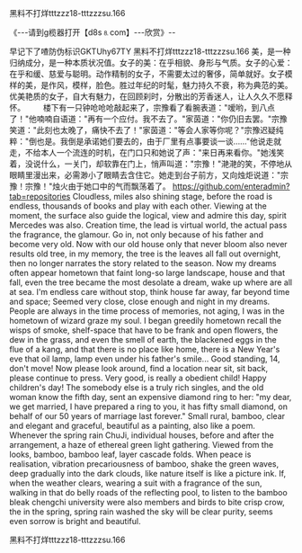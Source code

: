 黑料不打烊tttzzz18-tttzzzsu.166

《---请到g榄器打开【d8s⒏com】---欣赏》--

早记下了喳防伪标识GKTUhy67TY
黑料不打烊tttzzz18-tttzzzsu.166	美，是一种归纳成分，是一种本质状况值。女子的美：在乎相貌、身形与气质。女子的心爱：在乎和缓、慈爱与聪明。动作精制的女子，不需要太过的奢侈，简单就好。女子模样的美，是作风，模样，脸色。胜过年纪的时髦，魅力持久不衰，称为典范的美。优美艳质的女子，自大有魅力，在回顾刹时，分散出的芳香迷人，让人久久不愿释怀。
　　楼下有一只钟呛呛呛敲起来了，宗豫看了看腕表道："嗳哟，到八点了！"他喃喃自语道："再有一个应付。我不去了。"家茵道："你仍旧去罢。"宗豫笑道："此刻也太晚了，痛快不去了！"家茵道："等会人家等你呢？"宗豫迟疑纯粹："倒也是。我倒是承诺她们要去的，由于厂里有点事要谈一谈……"他说走就走，不给本人一个流连的时机，在门口只和她说了声："来日再来看你。"她浅笑着，没说什么，一关门，却软靠在门上，悄声叫道："宗豫！"滟滟的笑，不停地从眼睛里漫出来，必需渺小了眼睛去含住它。她走到台子前方，又向烛炬说道："宗豫！宗豫！"烛火由于她口中的气而飘荡着了。
https://github.com/enteradmin?tab=repositories
Cloudless, miles also shining stage, before the road is endless, thousands of books and play with each other.
Viewing at the moment, the surface also guide the logical, view and admire this day, spirit Mercedes was also.
Creation time, the lead is virtual world, the actual pass the fragrance, the glamour.
Go in, not only because of his father and become very old.
Now with our old house only that never bloom also never results old tree, in my memory, the tree is the leaves all fall out overnight, then no longer narrates the story related to the season.
Now my dreams often appear hometown that faint long-so large landscape, house and that fall, even the tree became the most desolate a dream, wake up where are all at sea.
I'm endless care without stop, think house far away, far beyond time and space;
Seemed very close, close enough and night in my dreams.
People are always in the time process of memories, not aging, I was in the hometown of wizard graze my soul.
I began greedily hometown recall the wisps of smoke, shelf-space that have to be frank and open flowers, the dew in the grass, and even the smell of earth, the blackened eggs in the flue of a kang, and that there is no place like home, there is a New Year's eve that oil lamp, lamp even under his father's smile...
Good standing, 14, don't move!
Now please look around, find a location near sit, sit back, please continue to press.
Very good, is really a obedient child!
Happy children's day!
The somebody else is a truly rich singles, and the old woman know the fifth day, sent an expensive diamond ring to her: "my dear, we get married, I have prepared a ring to you, it has fifty small diamond, on behalf of our 50 years of marriage last forever."
Small rural, bamboo, clear and elegant and graceful, beautiful as a painting, also like a poem.
Whenever the spring rain ChuJi, individual houses, before and after the arrangement, a haze of ethereal green light gathering.
Viewed from the looks, bamboo, bamboo leaf, layer cascade folds.
When peace is realisation, vibration precariousness of bamboo, shake the green waves, deep gradually into the dark clouds, like nature itself is like a picture ink.
If, when the weather clears, wearing a suit with a fragrance of the sun, walking in that do belly roads of the reflecting pool, to listen to the bamboo bleak chengchi university were also members and birds to bite crisp crow, the in the spring, spring rain washed the sky will be clear purity, seems even sorrow is bright and beautiful.




黑料不打烊tttzzz18-tttzzzsu.166
